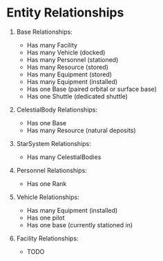 # Entity Relationships

1. Base Relationships:
   - Has many Facility
   - Has many Vehicle (docked)
   - Has many Personnel (stationed)
   - Has many Resource (stored)
   - Has many Equipment (stored)
   - Has many Equipment (installed)
   - Has one Base (paired orbital or surface base)
   - Has one Shuttle (dedicated shuttle)

2. CelestialBody Relationships:
   - Has one Base
   - Has many Resource (natural deposits)

3. StarSystem Relationships:
   - Has many CelestialBodies

4. Personnel Relationships:
   - Has one Rank

5. Vehicle Relationships:
   - Has many Equipment (installed)
   - Has one pilot
   - Has one base (currently stationed in)

6. Facility Relationships:
   - TODO